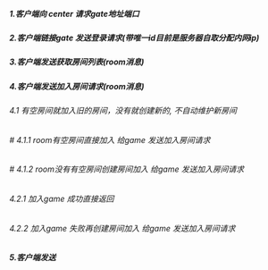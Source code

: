 ##### 1.客户端向 center 请求gate地址端口

##### 2.客户端链接gate 发送登录请求(带唯一id目前是服务器自取分配内网ip)

##### 3.客户端发送获取房间列表(room消息)

##### 4.客户端发送加入房间请求(room消息)

###### 4.1 有空房间就加入旧的房间，没有就创建新的, 不自动维护新房间

###### # 4.1.1 room有空房间直接加入 给game 发送加入房间请求

###### # 4.1.2 room没有有空房间创建房间加入 给game 发送加入房间请求

###### 4.2.1 加入game 成功直接返回

###### 4.2.2 加入game 失败再创建房间加入 给game 发送加入房间请求

##### 5.客户端发送